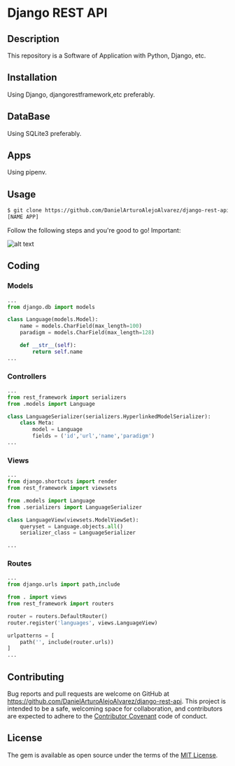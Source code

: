 # Django REST API

## Description

This repository is a Software of Application with Python, Django, etc.

## Installation

Using Django, djangorestframework,etc preferably.

## DataBase

Using SQLite3 preferably.

## Apps

Using pipenv.

## Usage

```html
$ git clone https://github.com/DanielArturoAlejoAlvarez/django-rest-api.git
[NAME APP]
```

Follow the following steps and you're good to go! Important:

![alt text](https://camo.githubusercontent.com/63cff5254d7b948dea095696bc62092b2379f29f/68747470733a2f2f7261772e6769746875622e636f6d2f69637963616e646c652f7375626c696d652d646a616e676f2d6c6f6f6b75702f6d61737465722f64656d6f2e676966)

## Coding

### Models

```python
...
from django.db import models

class Language(models.Model):
    name = models.CharField(max_length=100)
    paradigm = models.CharField(max_length=128)

    def __str__(self):
        return self.name
...
```

### Controllers

```python
...
from rest_framework import serializers
from .models import Language 

class LanguageSerializer(serializers.HyperlinkedModelSerializer):
    class Meta:
        model = Language 
        fields = ('id','url','name','paradigm')
...
```

### Views

```python
...
from django.shortcuts import render
from rest_framework import viewsets 

from .models import Language 
from .serializers import LanguageSerializer

class LanguageView(viewsets.ModelViewSet):
    queryset = Language.objects.all()
    serializer_class = LanguageSerializer

...
```

### Routes 

```python
...
from django.urls import path,include

from . import views
from rest_framework import routers

router = routers.DefaultRouter()
router.register('languages', views.LanguageView)

urlpatterns = [
    path('', include(router.urls))
]
...
```

## Contributing

Bug reports and pull requests are welcome on GitHub at https://github.com/DanielArturoAlejoAlvarez/django-rest-api. This project is intended to be a safe, welcoming space for collaboration, and contributors are expected to adhere to the [Contributor Covenant](http://contributor-covenant.org) code of conduct.

## License

The gem is available as open source under the terms of the [MIT License](http://opensource.org/licenses/MIT).
````
